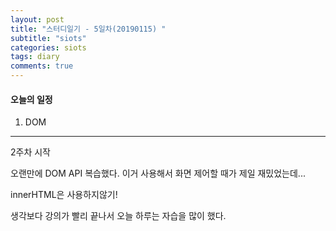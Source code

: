 ```yaml
---
layout: post
title: "스터디일기 - 5일차(20190115) "
subtitle: "siots"
categories: siots
tags: diary
comments: true
---
```


#### 오늘의 일정

1. DOM

---

2주차 시작

오랜만에 DOM API 복습했다. 이거 사용해서 화면 제어할 때가 제일 재밌었는데...

innerHTML은 사용하지않기!

생각보다 강의가 빨리 끝나서 오늘 하루는 자습을 많이 했다.
